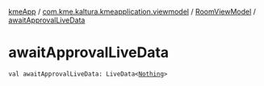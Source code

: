 [kmeApp](../../index.md) / [com.kme.kaltura.kmeapplication.viewmodel](../index.md) / [RoomViewModel](index.md) / [awaitApprovalLiveData](./await-approval-live-data.md)

# awaitApprovalLiveData

`val awaitApprovalLiveData: LiveData<`[`Nothing`](https://kotlinlang.org/api/latest/jvm/stdlib/kotlin/-nothing/index.html)`>`